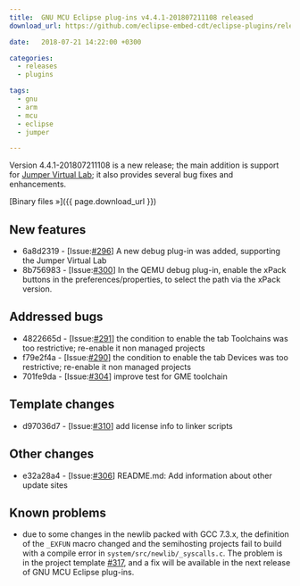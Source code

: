 ```yaml
---
title:  GNU MCU Eclipse plug-ins v4.4.1-201807211108 released
download_url: https://github.com/eclipse-embed-cdt/eclipse-plugins/releases/tag/v4.4.1-201807211108

date:   2018-07-21 14:22:00 +0300

categories:
  - releases
  - plugins

tags:
  - gnu
  - arm
  - mcu
  - eclipse
  - jumper

---
```


Version 4.4.1-201807211108 is a new release; the main addition is support for
[Jumper Virtual Lab](https://docs.jumper.io); it also provides several bug fixes and
enhancements.

[Binary files »]({{ page.download_url }})


## New features

- 6a8d2319 - [Issue:[#296](https://github.com/gnu-mcu-eclipse/eclipse-plugins/issues/296)]
A new debug plug-in was added, supporting the Jumper Virtual Lab
- 8b756983 - [Issue:[#300](https://github.com/gnu-mcu-eclipse/eclipse-plugins/issues/300)]
In the QEMU debug plug-in, enable the xPack buttons in the preferences/properties,
to select the path via the xPack version.

## Addressed bugs

- 4822665d - [Issue:[#291](https://github.com/gnu-mcu-eclipse/eclipse-plugins/issues/291)]
the condition to enable the tab Toolchains was too restrictive; re-enable it
non managed projects
- f79e2f4a - [Issue:[#290](https://github.com/gnu-mcu-eclipse/eclipse-plugins/issues/290)]
the condition to enable the tab Devices was too restrictive; re-enable it
non managed projects
- 701fe9da - [Issue:[#304](https://github.com/gnu-mcu-eclipse/eclipse-plugins/issues/304)]
improve test for GME toolchain

## Template changes

- d97036d7 - [Issue:[#310](https://github.com/gnu-mcu-eclipse/eclipse-plugins/issues/310)]
add license info to linker scripts

## Other changes

- e32a28a4 - [Issue:[#306](https://github.com/gnu-mcu-eclipse/eclipse-plugins/issues/306)]
README.md: Add information about other update sites

## Known problems

- due to some changes in the newlib packed with GCC 7.3.x,
the definition of the `_EXFUN` macro changed
and the semihosting projects fail to build with a compile error in
`system/src/newlib/_syscalls.c`. The problem is in the project template
[#317](https://github.com/gnu-mcu-eclipse/eclipse-plugins/issues/317), and
a fix will be available in the next release of GNU MCU Eclipse plug-ins.

